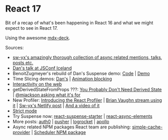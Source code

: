 # React 17

Bit of a recap of what's been happening in React 16 and what we might expect to see in React 17.

Using the awesome [mdx-deck](https://github.com/jxnblk/mdx-deck).

Sources:

- [sw-yx's amazingly thorough collection of async related mentions, talks, posts etc.](https://github.com/sw-yx/fresh-async-react)
- [Dan's talk at JSConf Iceland](https://www.youtube.com/watch?v=nLF0n9SACd4)
- BenoitZugmeyer's rebuild of Dan's Suspense demo: [Code](https://github.com/BenoitZugmeyer/react-suspense-demo) | [Demo](https://benoitzugmeyer.github.io/react-suspense-demo/)
- Time Slicing demos: [Dan's](http://timeslicing-unstable-demo.surge.sh/) | [Animation blocking](https://build-mbfootjxoo.now.sh/)
- [Interactivity on the web](https://philipwalton.com/articles/why-web-developers-need-to-care-about-interactivity/)
- getDerivedStateFromProps ???: [You Probably Don't Need Derived State](https://reactjs.org/blog/2018/06/07/you-probably-dont-need-derived-state.html) | [@mjackson asking what it's for](https://twitter.com/mjackson/status/1039895993959895040)
- New Profiler: [Introducing the React Profiler](https://reactjs.org/blog/2018/09/10/introducing-the-react-profiler.html) | [Brian Vaughn stream using it](https://www.youtube.com/watch?v=nySib7ipZdk) | [Sw-yx's Netlify post](https://www.netlify.com/blog/2018/08/29/using-the-react-devtools-profiler-to-diagnose-react-app-performance-issues/) | [And a video of it](https://www.youtube.com/watch?v=mPcdUhaIqPs)
- [Strict mode](https://reactjs.org/docs/strict-mode.html)
- Try Suspense now: [react-suspense-starter](https://github.com/palmerhq/react-suspense-starter) | [react-async-elements](https://github.com/palmerhq/react-async-elements)
- More posts: [auth0](https://auth0.com/blog/time-slice-suspense-react16/) | [pusher](https://blog.pusher.com/time-slice-suspense-api-react-17/) | [logrocket](https://blog.logrocket.com/async-rendering-in-react-with-suspense-5d0eaac886c8) | [apollo](https://blog.apollographql.com/a-first-look-at-async-react-apollo-10a82907b48e)
- Async related NPM packages React team are publishing: [simple-cache-provider](https://github.com/facebook/react/tree/master/packages/simple-cache-provider) | [Scheduler NPM package](https://github.com/facebook/react/tree/master/packages/scheduler)
